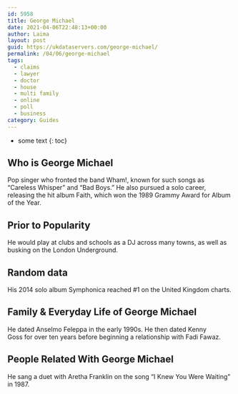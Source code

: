 ```yaml
---
id: 5958
title: George Michael
date: 2021-04-06T22:48:13+00:00
author: Laima
layout: post
guid: https://ukdataservers.com/george-michael/
permalink: /04/06/george-michael
tags:
  - claims
  - lawyer
  - doctor
  - house
  - multi family
  - online
  - poll
  - business
category: Guides
---
```


* some text
{: toc}


## Who is George Michael
                  
                  
                  
Pop singer who fronted the band Wham!, known for such songs as &#8220;Careless Whisper&#8221; and &#8220;Bad Boys.&#8221; He also pursued a solo career, releasing the hit album Faith, which won the 1989 Grammy Award for Album of the Year.
                  
              
            
              
            
                
                
                
## Prior to Popularity
                  
                  
                  
He would play at clubs and schools as a DJ across many towns, as well as busking on the London Underground.
                  
              
            
              
            
                
                
                
## Random data
                  
                  
                  
His 2014 solo album Symphonica reached #1 on the United Kingdom charts.
                  
              
            
              
            
                
                
                
## Family & Everyday Life of George Michael
                  
                  
                  
He dated Anselmo Feleppa in the early 1990s. He then dated Kenny Goss for over ten years before beginning a relationship with Fadi Fawaz.
                  
              
            
              
            
                
                
                
## People Related With George Michael
                  
                  
                  
He sang a duet with Aretha Franklin on the song &#8220;I Knew You Were Waiting&#8221; in 1987.
                  
              
            
              
            
                
              
            
              
              
            
            
              
            
          
          
          